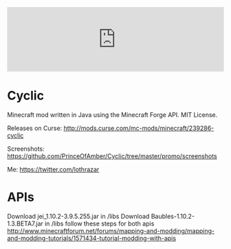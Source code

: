 <iframe src="https://widget.mcf.li/mc-mods/minecraft/239286-cyclic" width="100%" style="border: none;"></iframe>


# Cyclic
Minecraft mod written in Java using the Minecraft Forge API.  MIT License.


Releases on Curse: http://mods.curse.com/mc-mods/minecraft/239286-cyclic

Screenshots: https://github.com/PrinceOfAmber/Cyclic/tree/master/promo/screenshots

Me: https://twitter.com/lothrazar


# APIs

Download jei_1.10.2-3.9.5.255.jar in /libs
Download Baubles-1.10.2-1.3.BETA7.jar in /libs
follow these steps for both apis http://www.minecraftforum.net/forums/mapping-and-modding/mapping-and-modding-tutorials/1571434-tutorial-modding-with-apis
